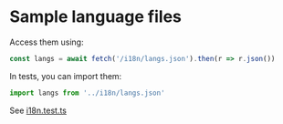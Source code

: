 Sample language files
=====================

Access them using:

```ts
const langs = await fetch('/i18n/langs.json').then(r => r.json())
```

In tests, you can import them:
```ts
import langs from '../i18n/langs.json'
```

See [i18n.test.ts](../src/i18n.test.ts)
